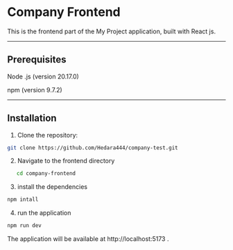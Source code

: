 # Company Frontend
This is the frontend part of the My Project application, built with React js.



----
## Prerequisites

Node .js (version 20.17.0)

npm (version 9.7.2)

----

## Installation

1. Clone the repository:
```bash
git clone https://github.com/Hedara444/company-test.git

   ```
2. Navigate to the frontend directory

```bash
   cd company-frontend
   ```
   

3. install the dependencies
 ```bash
npm intall
```

4. run the application 
 ```bash
npm run dev
```
The application will be available at http://localhost:5173 .